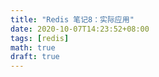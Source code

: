 ```yaml
---
title: "Redis 笔记8：实际应用"
date: 2020-10-07T14:23:52+08:00
tags: [redis]
math: true
draft: true
---
```

<!--more-->
